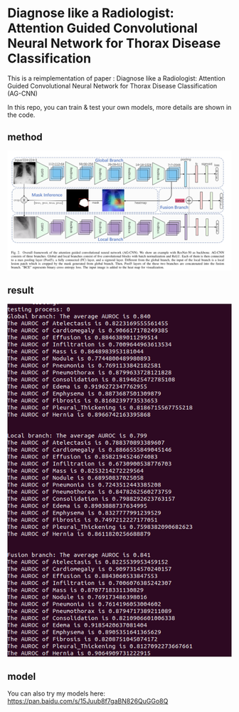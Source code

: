 Diagnose like a Radiologist: Attention Guided Convolutional Neural Network for Thorax Disease Classification
======
This is a reimplementation of paper :  Diagnose like a Radiologist: Attention Guided Convolutional Neural Network for Thorax Disease Classification (AG-CNN)

In this repo, you can train & test your own models, more details are shown in the code.

method
------
![method](https://github.com/Ien001/AG-CNN/blob/master/Screen%20Shot%202019-04-03%20at%2011.45.38%20AM.png)

result
------
![result](https://github.com/Ien001/AG-CNN/blob/master/result.png)

model
-----
You can also try my models here:
https://pan.baidu.com/s/15Juub8f7gaBN826QuGGo8Q

